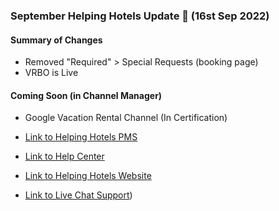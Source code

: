 ### September Helping Hotels Update 🚀 (16st Sep 2022)

#### Summary of Changes
- Removed "Required" > Special Requests (booking page)
- VRBO is Live

#### Coming Soon (in Channel Manager)
- Google Vacation Rental Channel (In Certification)

- [Link to Helping Hotels PMS](https://pms.helpinghotels.com)
- [Link to Help Center](https://helpinghotels.info)

- [Link to Helping Hotels Website](https://helpinghotels.com)
- [Link to Live Chat Support](https://chat.socialhub.center/signup_user_complete/?id=w3ib57i7j3f1fcp7x3garfr6dy))
